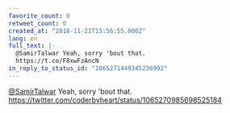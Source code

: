 ```yaml
---
favorite_count: 0
retweet_count: 0
created_at: "2018-11-21T15:56:55.000Z"
lang: en
full_text: |-
  @SamirTalwar Yeah, sorry 'bout that.
  https://t.co/F8xwFzAncN
in_reply_to_status_id: "1065271449345236992"
---
```


[@SamirTalwar](https://twitter.com/SamirTalwar) Yeah, sorry 'bout that.
<https://twitter.com/coderbyheart/status/1065270985698525184>
